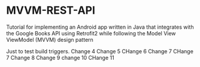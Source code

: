 # MVVM-REST-API
Tutorial for implementing an Android app written in Java that integrates with the Google Books API using Retrofit2 while following the Model View ViewModel (MVVM) design pattern

Just to test build triggers.
Change 4
Change 5
CHange 6
Change 7
CHange 7
Change 8
Change 9
change 10
CHange 11
